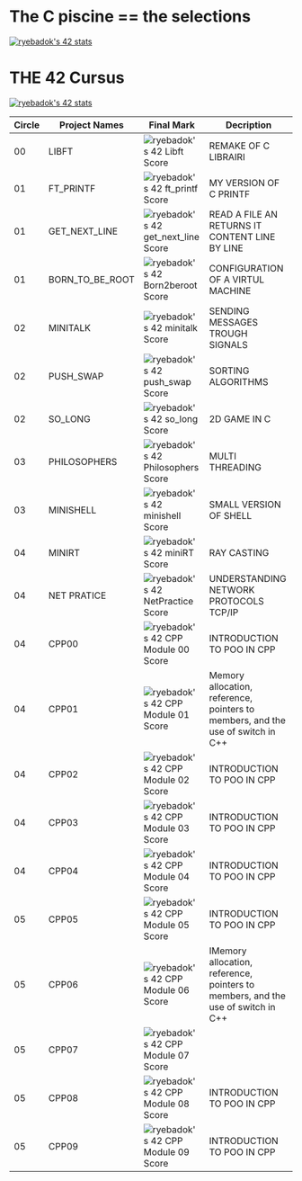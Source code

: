 # The C piscine == the selections
[![ryebadok's 42 stats](https://badge42.vercel.app/api/v2/clip8z2k2001108mhtf68qdxv/stats?cursusId=9&coalitionId=undefined)](https://github.com/JaeSeoKim/badge42)

# THE 42 Cursus

[![ryebadok's 42 stats](https://badge42.vercel.app/api/v2/clip8z2k2001108mhtf68qdxv/stats?cursusId=21&coalitionId=undefined)](https://github.com/JaeSeoKim/badge42)

| Circle | Project Names   | Final Mark | Decription
| ------ | --------------- | ---------- | ---------- |
| 00     | LIBFT           | ![ryebadok's 42 Libft Score](https://badge42.vercel.app/api/v2/clip8z2k2001108mhtf68qdxv/project/2167563) | REMAKE OF C LIBRAIRI |
| 01     | FT_PRINTF       | ![ryebadok's 42 ft_printf Score](https://badge42.vercel.app/api/v2/clip8z2k2001108mhtf68qdxv/project/2176872) | MY VERSION OF C PRINTF |
| 01     | GET_NEXT_LINE   | ![ryebadok's 42 get_next_line Score](https://badge42.vercel.app/api/v2/clip8z2k2001108mhtf68qdxv/project/2178426) | READ A FILE AN RETURNS IT CONTENT LINE BY LINE |
| 01     | BORN_TO_BE_ROOT | ![ryebadok's 42 Born2beroot Score](https://badge42.vercel.app/api/v2/clip8z2k2001108mhtf68qdxv/project/2188023) | CONFIGURATION OF A VIRTUL MACHINE |
| 02     | MINITALK        | ![ryebadok's 42 minitalk Score](https://badge42.vercel.app/api/v2/clip8z2k2001108mhtf68qdxv/project/2283995) | SENDING MESSAGES TROUGH SIGNALS |
| 02     | PUSH_SWAP       | ![ryebadok's 42 push_swap Score](https://badge42.vercel.app/api/v2/clip8z2k2001108mhtf68qdxv/project/2283999) | SORTING ALGORITHMS
| 02     | SO_LONG         | ![ryebadok's 42 so_long Score](https://badge42.vercel.app/api/v2/clip8z2k2001108mhtf68qdxv/project/2284001) | 2D GAME IN C |
| 03     | PHILOSOPHERS    | ![ryebadok's 42 Philosophers Score](https://badge42.vercel.app/api/v2/clip8z2k2001108mhtf68qdxv/project/2383889) | MULTI THREADING |
| 03     | MINISHELL       | ![ryebadok's 42 minishell Score](https://badge42.vercel.app/api/v2/clip8z2k2001108mhtf68qdxv/project/2402250) | SMALL VERSION OF SHELL |
| 04     | MINIRT          | ![ryebadok's 42 miniRT Score](https://badge42.vercel.app/api/v2/clip8z2k2001108mhtf68qdxv/project/2712059) | RAY CASTING |
| 04     | NET PRATICE     | ![ryebadok's 42 NetPractice Score](https://badge42.vercel.app/api/v2/clip8z2k2001108mhtf68qdxv/project/2669770) | UNDERSTANDING NETWORK PROTOCOLS TCP/IP |
| 04 | CPP00 | ![ryebadok's 42 CPP Module 00 Score](https://badge42.vercel.app/api/v2/clip8z2k2001108mhtf68qdxv/project/2692422) | INTRODUCTION TO POO IN CPP |
| 04 | CPP01 | ![ryebadok's 42 CPP Module 01 Score](https://badge42.vercel.app/api/v2/clip8z2k2001108mhtf68qdxv/project/2916519) | Memory allocation, reference, pointers to members, and the use of switch in C++ |
| 04 | CPP02 | ![ryebadok's 42 CPP Module 02 Score](https://badge42.vercel.app/api/v2/clip8z2k2001108mhtf68qdxv/project/2944642) | INTRODUCTION TO POO IN CPP |
| 04 | CPP03 | ![ryebadok's 42 CPP Module 03 Score](https://badge42.vercel.app/api/v2/clip8z2k2001108mhtf68qdxv/project/2948883) | INTRODUCTION TO POO IN CPP |
| 04 | CPP04 | ![ryebadok's 42 CPP Module 04 Score](https://badge42.vercel.app/api/v2/clip8z2k2001108mhtf68qdxv/project/3025752) | INTRODUCTION TO POO IN CPP |
| 05 | CPP05 | ![ryebadok's 42 CPP Module 05 Score](https://badge42.vercel.app/api/v2/clip8z2k2001108mhtf68qdxv/project/3026248) | INTRODUCTION TO POO IN CPP |
| 05 | CPP06 | ![ryebadok's 42 CPP Module 06 Score](https://badge42.vercel.app/api/v2/clip8z2k2001108mhtf68qdxv/project/3046900) | IMemory allocation, reference, pointers to members, and the use of switch in C++ |
| 05 | CPP07 | ![ryebadok's 42 CPP Module 07 Score](https://badge42.vercel.app/api/v2/clip8z2k2001108mhtf68qdxv/project/3089748) |  |
| 05 | CPP08 | ![ryebadok's 42 CPP Module 08 Score](https://badge42.vercel.app/api/v2/clip8z2k2001108mhtf68qdxv/project/3090512) | INTRODUCTION TO POO IN CPP |
| 05 | CPP09 | ![ryebadok's 42 CPP Module 09 Score](https://badge42.vercel.app/api/v2/clip8z2k2001108mhtf68qdxv/project/3090818) | INTRODUCTION TO POO IN CPP |


